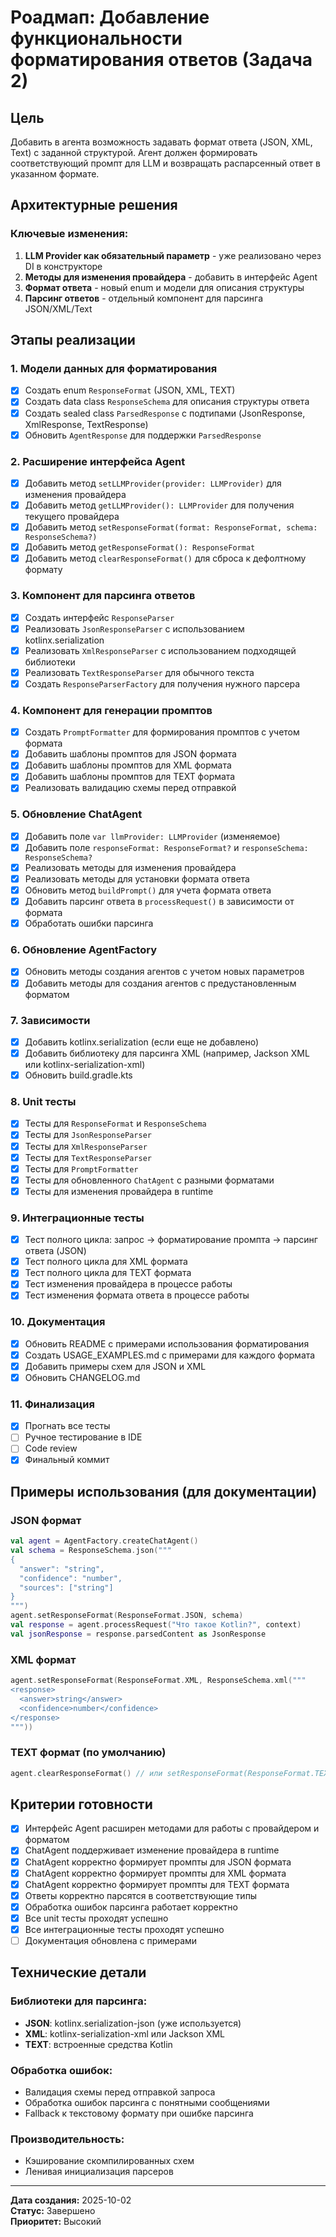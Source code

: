 # Роадмап: Добавление функциональности форматирования ответов (Задача 2)

## Цель
Добавить в агента возможность задавать формат ответа (JSON, XML, Text) с заданной структурой. Агент должен формировать соответствующий промпт для LLM и возвращать распарсенный ответ в указанном формате.

## Архитектурные решения

### Ключевые изменения:
1. **LLM Provider как обязательный параметр** - уже реализовано через DI в конструкторе
2. **Методы для изменения провайдера** - добавить в интерфейс Agent
3. **Формат ответа** - новый enum и модели для описания структуры
4. **Парсинг ответов** - отдельный компонент для парсинга JSON/XML/Text

## Этапы реализации

### 1. Модели данных для форматирования
- [x] Создать enum `ResponseFormat` (JSON, XML, TEXT)
- [x] Создать data class `ResponseSchema` для описания структуры ответа
- [x] Создать sealed class `ParsedResponse` с подтипами (JsonResponse, XmlResponse, TextResponse)
- [x] Обновить `AgentResponse` для поддержки `ParsedResponse`

### 2. Расширение интерфейса Agent
- [x] Добавить метод `setLLMProvider(provider: LLMProvider)` для изменения провайдера
- [x] Добавить метод `getLLMProvider(): LLMProvider` для получения текущего провайдера
- [x] Добавить метод `setResponseFormat(format: ResponseFormat, schema: ResponseSchema?)` 
- [x] Добавить метод `getResponseFormat(): ResponseFormat`
- [x] Добавить метод `clearResponseFormat()` для сброса к дефолтному формату

### 3. Компонент для парсинга ответов
- [x] Создать интерфейс `ResponseParser`
- [x] Реализовать `JsonResponseParser` с использованием kotlinx.serialization
- [x] Реализовать `XmlResponseParser` с использованием подходящей библиотеки
- [x] Реализовать `TextResponseParser` для обычного текста
- [x] Создать `ResponseParserFactory` для получения нужного парсера

### 4. Компонент для генерации промптов
- [x] Создать `PromptFormatter` для формирования промптов с учетом формата
- [x] Добавить шаблоны промптов для JSON формата
- [x] Добавить шаблоны промптов для XML формата
- [x] Добавить шаблоны промптов для TEXT формата
- [x] Реализовать валидацию схемы перед отправкой

### 5. Обновление ChatAgent
- [x] Добавить поле `var llmProvider: LLMProvider` (изменяемое)
- [x] Добавить поле `responseFormat: ResponseFormat?` и `responseSchema: ResponseSchema?`
- [x] Реализовать методы для изменения провайдера
- [x] Реализовать методы для установки формата ответа
- [x] Обновить метод `buildPrompt()` для учета формата ответа
- [x] Добавить парсинг ответа в `processRequest()` в зависимости от формата
- [x] Обработать ошибки парсинга

### 6. Обновление AgentFactory
- [x] Обновить методы создания агентов с учетом новых параметров
- [x] Добавить методы для создания агентов с предустановленным форматом

### 7. Зависимости
- [x] Добавить kotlinx.serialization (если еще не добавлено)
- [x] Добавить библиотеку для парсинга XML (например, Jackson XML или kotlinx-serialization-xml)
- [x] Обновить build.gradle.kts

### 8. Unit тесты
- [x] Тесты для `ResponseFormat` и `ResponseSchema`
- [x] Тесты для `JsonResponseParser`
- [x] Тесты для `XmlResponseParser`
- [x] Тесты для `TextResponseParser`
- [x] Тесты для `PromptFormatter`
- [x] Тесты для обновленного `ChatAgent` с разными форматами
- [x] Тесты для изменения провайдера в runtime

### 9. Интеграционные тесты
- [x] Тест полного цикла: запрос → форматирование промпта → парсинг ответа (JSON)
- [x] Тест полного цикла для XML формата
- [x] Тест полного цикла для TEXT формата
- [x] Тест изменения провайдера в процессе работы
- [x] Тест изменения формата ответа в процессе работы

### 10. Документация
- [x] Обновить README с примерами использования форматирования
- [x] Создать USAGE_EXAMPLES.md с примерами для каждого формата
- [x] Добавить примеры схем для JSON и XML
- [x] Обновить CHANGELOG.md

### 11. Финализация
- [x] Прогнать все тесты
- [ ] Ручное тестирование в IDE
- [ ] Code review
- [x] Финальный коммит

## Примеры использования (для документации)

### JSON формат
```kotlin
val agent = AgentFactory.createChatAgent()
val schema = ResponseSchema.json("""
{
  "answer": "string",
  "confidence": "number",
  "sources": ["string"]
}
""")
agent.setResponseFormat(ResponseFormat.JSON, schema)
val response = agent.processRequest("Что такое Kotlin?", context)
val jsonResponse = response.parsedContent as JsonResponse
```

### XML формат
```kotlin
agent.setResponseFormat(ResponseFormat.XML, ResponseSchema.xml("""
<response>
  <answer>string</answer>
  <confidence>number</confidence>
</response>
"""))
```

### TEXT формат (по умолчанию)
```kotlin
agent.clearResponseFormat() // или setResponseFormat(ResponseFormat.TEXT, null)
```

## Критерии готовности

- [x] Интерфейс Agent расширен методами для работы с провайдером и форматом
- [x] ChatAgent поддерживает изменение провайдера в runtime
- [x] ChatAgent корректно формирует промпты для JSON формата
- [x] ChatAgent корректно формирует промпты для XML формата
- [x] ChatAgent корректно формирует промпты для TEXT формата
- [x] Ответы корректно парсятся в соответствующие типы
- [x] Обработка ошибок парсинга работает корректно
- [x] Все unit тесты проходят успешно
- [x] Все интеграционные тесты проходят успешно
- [ ] Документация обновлена с примерами

## Технические детали

### Библиотеки для парсинга:
- **JSON**: kotlinx.serialization-json (уже используется)
- **XML**: kotlinx-serialization-xml или Jackson XML
- **TEXT**: встроенные средства Kotlin

### Обработка ошибок:
- Валидация схемы перед отправкой запроса
- Обработка ошибок парсинга с понятными сообщениями
- Fallback к текстовому формату при ошибке парсинга

### Производительность:
- Кэширование скомпилированных схем
- Ленивая инициализация парсеров

---

**Дата создания:** 2025-10-02  
**Статус:** Завершено  
**Приоритет:** Высокий
